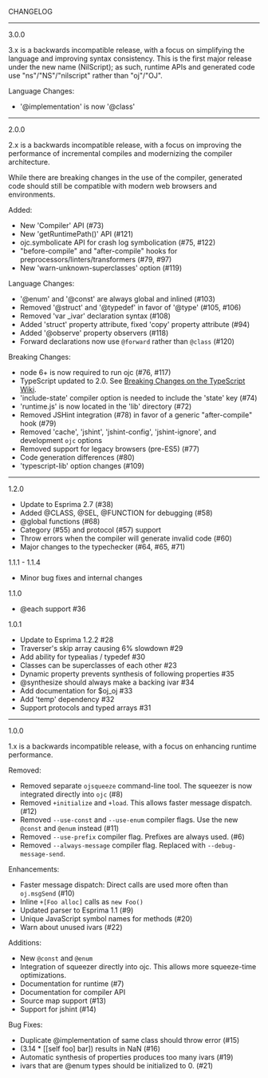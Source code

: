 CHANGELOG

---

3.0.0

3.x is a backwards incompatible release, with a focus on simplifying the language and improving
syntax consistency. This is the first major release under the new name (NilScript); as such,
runtime APIs and generated code use "ns"/"NS"/"nilscript" rather than "oj"/"OJ".

Language Changes:
 - '@implementation' is now '@class'

---

2.0.0

2.x is a backwards incompatible release, with a focus on improving the performance of incremental compiles
and modernizing the compiler architecture.

While there are breaking changes in the use of the compiler, generated code should still be compatible
with modern web browsers and environments.

Added:
  - New 'Compiler' API (#73)
  - New 'getRuntimePath()' API (#121)
  - ojc.symbolicate API for crash log symbolication (#75, #122)
  - "before-compile" and "after-compile" hooks for preprocessors/linters/transformers (#79, #97)
  - New 'warn-unknown-superclasses' option (#119)

Language Changes:
  - '@enum' and '@const' are always global and inlined (#103)
  - Removed '@struct' and '@typedef' in favor of '@type' (#105, #106)
  - Removed 'var _ivar' declaration syntax (#108)
  - Added 'struct' property attribute, fixed 'copy' property attribute (#94)
  - Added '@observe' property observers (#118)
  - Forward declarations now use `@forward` rather than `@class` (#120)

Breaking Changes:
  - node 6+ is now required to run ojc (#76, #117)
  - TypeScript updated to 2.0. See [Breaking Changes on the TypeScript Wiki](https://github.com/Microsoft/TypeScript/wiki/Breaking-Changes).
  - 'include-state' compiler option is needed to include the 'state' key (#74)
  - 'runtime.js' is now located in the 'lib' directory (#72)
  - Removed JSHint integration (#78) in favor of a generic "after-compile" hook (#79)
  - Removed 'cache', 'jshint', 'jshint-config', 'jshint-ignore', and development `ojc` options
  - Removed support for legacy browsers (pre-ES5) (#77)
  - Code generation differences (#80)
  - 'typescript-lib' option changes (#109)

---

1.2.0
- Update to Esprima 2.7 (#38)
- Added @CLASS, @SEL, @FUNCTION for debugging (#58)
- @global functions (#68)
- Category (#55) and protocol (#57) support
- Throw errors when the compiler will generate invalid code (#60)
- Major changes to the typechecker (#64, #65, #71)

1.1.1 - 1.1.4
- Minor bug fixes and internal changes

1.1.0
- @each support #36

1.0.1
- Update to Esprima 1.2.2 #28
- Traverser's skip array causing 6% slowdown #29
- Add ability for typealias / typedef #30
- Classes can be superclasses of each other #23
- Dynamic property prevents synthesis of following properties #35
- @synthesize should always make a backing ivar #34
- Add documentation for $oj_oj #33
- Add 'temp' dependency #32
- Support protocols and typed arrays #31

---

1.0.0

1.x is a backwards incompatible release, with a focus on enhancing runtime performance.

Removed:

  - Removed separate `ojsqueeze` command-line tool.  The squeezer is now integrated directly into `ojc` (#8)
  - Removed `+initialize` and `+load`.  This allows faster message dispatch.  (#12)
  - Removed `--use-const` and `--use-enum` compiler flags.  Use the new `@const` and `@enum` instead (#11) 
  - Removed `--use-prefix` compiler flag.  Prefixes are always used.  (#6)
  - Removed `--always-message` compiler flag.  Replaced with `--debug-message-send`.

Enhancements:

  - Faster message dispatch:  Direct calls are used more often than `oj.msgSend` (#10)
  - Inline `+[Foo alloc]` calls as `new Foo()`
  - Updated parser to Esprima 1.1 (#9)
  - Unique JavaScript symbol names for methods (#20)
  - Warn about unused ivars (#22)

Additions:

  - New `@const` and `@enum`
  - Integration of squeezer directly into ojc.  This allows more squeeze-time optimizations.
  - Documentation for runtime (#7)
  - Documentation for compiler API
  - Source map support (#13)
  - Support for jshint (#14)

Bug Fixes:

  - Duplicate @implementation of same class should throw error (#15)
  - (3.14 * [[self foo] bar]) results in NaN (#16)
  - Automatic synthesis of properties produces too many ivars (#19)
  - ivars that are @enum types should be initialized to 0. (#21)
